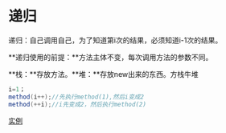 # 递归

递归：自己调用自己，为了知道第i次的结果，必须知道i-1次的结果。

**递归使用的前提：**方法主体不变，每次调用方法的参数不同。

**栈：**存放方法。**堆：**存放new出来的东西。方栈牛堆

```java
i=1；
method(i++);//先执行method(1),然后i变成2
method(++i);//i先变成2，然后执行method(2)
```

[实例](https://segmentfault.com/a/1190000013861208)

